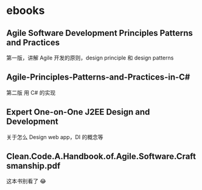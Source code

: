# ebooks

## Agile Software Development Principles Patterns and Practices

第一版，讲解 Agile 开发的原则，design principle 和 design patterns

## Agile-Principles-Patterns-and-Practices-in-C#

第二版 用 C# 的实现

## Expert One-on-One J2EE Design and Development

关于怎么 Design web app，DI 的概念等

## Clean.Code.A.Handbook.of.Agile.Software.Craftsmanship.pdf

这本书别看了 😂

